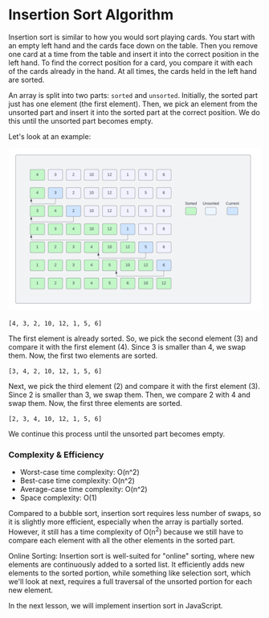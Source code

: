 # Insertion Sort Algorithm

Insertion sort is similar to how you would sort playing cards. You start with an empty left hand and the cards face down on the table. Then you remove one card at a time from the table and insert it into the correct position in the left hand. To find the correct position for a card, you compare it with each of the cards already in the hand. At all times, the cards held in the left hand are sorted.

An array is split into two parts: `sorted` and `unsorted`. Initially, the sorted part just has one element (the first element). Then, we pick an element from the unsorted part and insert it into the sorted part at the correct position. We do this until the unsorted part becomes empty.

Let's look at an example:

![Insertion Sort](../../assets/images/insertion-sort.png)

```text
[4, 3, 2, 10, 12, 1, 5, 6]
```

The first element is already sorted. So, we pick the second element (3) and compare it with the first element (4). Since 3 is smaller than 4, we swap them. Now, the first two elements are sorted.

```text
[3, 4, 2, 10, 12, 1, 5, 6]
```

Next, we pick the third element (2) and compare it with the first element (3). Since 2 is smaller than 3, we swap them. Then, we compare 2 with 4 and swap them. Now, the first three elements are sorted.

```text
[2, 3, 4, 10, 12, 1, 5, 6]
```

We continue this process until the unsorted part becomes empty.

### Complexity & Efficiency

- Worst-case time complexity: O(n^2)
- Best-case time complexity: O(n^2)
- Average-case time complexity: O(n^2)
- Space complexity: O(1)

Compared to a bubble sort, insertion sort requires less number of swaps, so it is slightly more efficient, especially when the array is partially sorted. However, it still has a time complexity of O(n<sup>2</sup>) because we still have to compare each element with all the other elements in the sorted part.

Online Sorting: Insertion sort is well-suited for "online" sorting, where new elements are continuously added to a sorted list. It efficiently adds new elements to the sorted portion, while something like selection sort, which we'll look at next, requires a full traversal of the unsorted portion for each new element.

In the next lesson, we will implement insertion sort in JavaScript.
